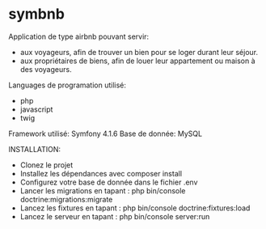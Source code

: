 # symbnb

Application de type airbnb pouvant servir:
 - aux voyageurs, afin de trouver un bien pour se loger durant leur séjour.
 - aux propriétaires de biens, afin de louer leur appartement ou maison à des voyageurs.
 
Languages de programation utilisé:
  - php
  - javascript
  - twig
  
Framework utilisé: Symfony 4.1.6
Base de donnée: MySQL

INSTALLATION:
- Clonez le projet
- Installez les dépendances avec composer install
- Configurez votre base de donnée dans le fichier .env
- Lancer les migrations en tapant : php bin/console doctrine:migrations:migrate
- Lancez les fixtures en tapant : php bin/console doctrine:fixtures:load
- Lancez le serveur en tapant : php bin/console server:run
